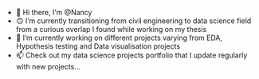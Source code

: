 - 👋 Hi there, I’m @Nancy
- 🙃 I’m currently transitioning from civil engineering to data science field from a curious overlap I found while working on my thesis
- 🌱 I’m currently working on different projects varying from EDA, Hypothesis testing and  Data visualisation projects
- 📫 Check out my data science projects portfolio that I update regularly with new projects...

<!---
Nop-lop/Nop-lop is a ✨ special ✨ repository because its `README.md` (this file) appears on your GitHub profile.
You can click the Preview link to take a look at your changes.
--->
